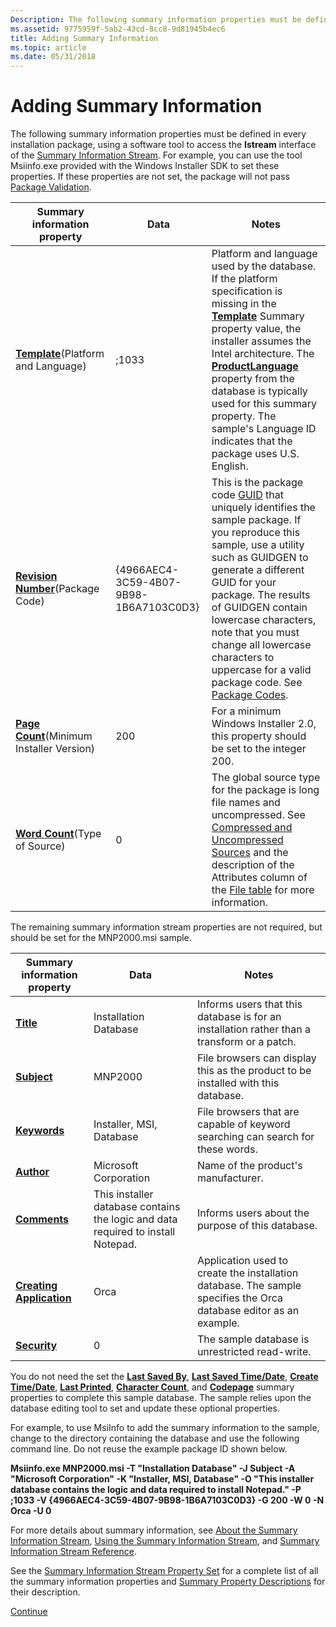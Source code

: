 ```yaml
---
Description: The following summary information properties must be defined in every installation package, using a software tool to access the Istream interface of the Summary Information Stream.
ms.assetid: 9775959f-5ab2-43cd-8cc8-9d81945b4ec6
title: Adding Summary Information
ms.topic: article
ms.date: 05/31/2018
---
```


# Adding Summary Information

The following summary information properties must be defined in every installation package, using a software tool to access the **Istream** interface of the [Summary Information Stream](summary-information-stream.md). For example, you can use the tool Msiinfo.exe provided with the Windows Installer SDK to set these properties. If these properties are not set, the package will not pass [Package Validation](package-validation.md).



| Summary information property                                                   | Data                                   | Notes                                                                                                                                                                                                                                                                                                                                                                                                |
|--------------------------------------------------------------------------------|----------------------------------------|------------------------------------------------------------------------------------------------------------------------------------------------------------------------------------------------------------------------------------------------------------------------------------------------------------------------------------------------------------------------------------------------------|
| [**Template**](template-summary.md)(Platform and Language)<br/>         | ;1033                                  | Platform and language used by the database. If the platform specification is missing in the [**Template**](template-summary.md) Summary property value, the installer assumes the Intel architecture. The [**ProductLanguage**](productlanguage.md) property from the database is typically used for this summary property. The sample's Language ID indicates that the package uses U.S. English. |
| [**Revision Number**](revision-number-summary.md)(Package Code)<br/>    | {4966AEC4-3C59-4B07-9B98-1B6A7103C0D3} | This is the package code [GUID](guid.md) that uniquely identifies the sample package. If you reproduce this sample, use a utility such as GUIDGEN to generate a different GUID for your package. The results of GUIDGEN contain lowercase characters, note that you must change all lowercase characters to uppercase for a valid package code. See [Package Codes](package-codes.md).             |
| [**Page Count**](page-count-summary.md)(Minimum Installer Version)<br/> | 200                                    | For a minimum Windows Installer 2.0, this property should be set to the integer 200.                                                                                                                                                                                                                                                                                                                 |
| [**Word Count**](word-count-summary.md)(Type of Source)<br/>            | 0                                      | The global source type for the package is long file names and uncompressed. See [Compressed and Uncompressed Sources](compressed-and-uncompressed-sources.md) and the description of the Attributes column of the [File table](file-table.md) for more information.                                                                                                                                |



 

The remaining summary information stream properties are not required, but should be set for the MNP2000.msi sample.



| Summary information property                                 | Data                                                                             | Notes                                                                                                              |
|--------------------------------------------------------------|----------------------------------------------------------------------------------|--------------------------------------------------------------------------------------------------------------------|
| [**Title**](title-summary.md)                               | Installation Database                                                            | Informs users that this database is for an installation rather than a transform or a patch.                        |
| [**Subject**](subject-summary.md)                           | MNP2000                                                                          | File browsers can display this as the product to be installed with this database.                                  |
| [**Keywords**](keywords-summary.md)                         | Installer, MSI, Database                                                         | File browsers that are capable of keyword searching can search for these words.                                    |
| [**Author**](author-summary.md)                             | Microsoft Corporation                                                            | Name of the product's manufacturer.                                                                                |
| [**Comments**](comments-summary.md)                         | This installer database contains the logic and data required to install Notepad. | Informs users about the purpose of this database.                                                                  |
| [**Creating Application**](creating-application-summary.md) | Orca                                                                             | Application used to create the installation database. The sample specifies the Orca database editor as an example. |
| [**Security**](security-summary.md)                         | 0                                                                                | The sample database is unrestricted read-write.                                                                    |



 

You do not need the set the [**Last Saved By**](last-saved-by-summary.md), [**Last Saved Time/Date**](last-saved-time-date-summary.md), [**Create Time/Date**](create-time-date-summary.md), [**Last Printed**](last-printed-summary.md), [**Character Count**](character-count-summary.md), and [**Codepage**](codepage-summary.md) summary properties to complete this sample database. The sample relies upon the database editing tool to set and update these optional properties.

For example, to use MsiInfo to add the summary information to the sample, change to the directory containing the database and use the following command line. Do not reuse the example package ID shown below.

**Msiinfo.exe MNP2000.msi -T "Installation Database" -J Subject -A "Microsoft Corporation" -K "Installer, MSI, Database" -O "This installer database contains the logic and data required to install Notepad." -P ;1033 -V {4966AEC4-3C59-4B07-9B98-1B6A7103C0D3} -G 200 -W 0 -N Orca -U 0**

For more details about summary information, see [About the Summary Information Stream](about-the-summary-information-stream.md), [Using the Summary Information Stream](using-the-summary-information-stream.md), and [Summary Information Stream Reference](summary-information-stream-reference.md).

See the [Summary Information Stream Property Set](summary-information-stream-property-set.md) for a complete list of all the summary information properties and [Summary Property Descriptions](summary-property-descriptions.md) for their description.

[Continue](importing-the-user-interface.md)

 

 




